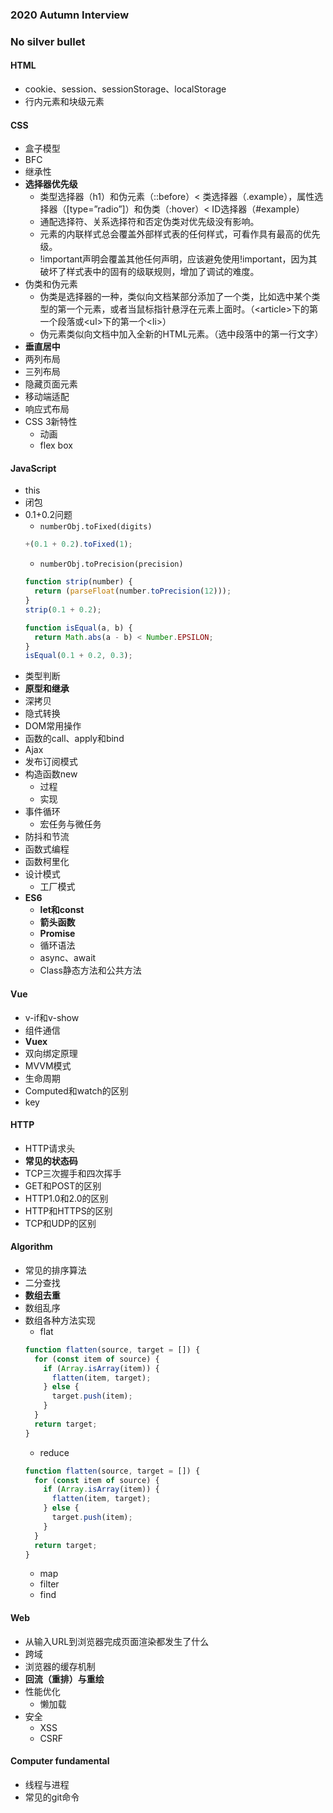 ### 2020 Autumn Interview
### No silver bullet
#### HTML
- cookie、session、sessionStorage、localStorage
- 行内元素和块级元素
#### CSS
- 盒子模型
- BFC
- 继承性
- **选择器优先级**
  - 类型选择器（h1）和伪元素（::before）< 类选择器（.example），属性选择器（[type=”radio”]）和伪类（:hover）< ID选择器（#example）
  - 通配选择符、关系选择符和否定伪类对优先级没有影响。
  - 元素的内联样式总会覆盖外部样式表的任何样式，可看作具有最高的优先级。
  - !important声明会覆盖其他任何声明，应该避免使用!important，因为其破坏了样式表中的固有的级联规则，增加了调试的难度。
- 伪类和伪元素
  - 伪类是选择器的一种，类似向文档某部分添加了一个类，比如选中某个类型的第一个元素，或者当鼠标指针悬浮在元素上面时。（\<article>下的第一个段落或\<ul>下的第一个\<li>）
  - 伪元素类似向文档中加入全新的HTML元素。（选中段落中的第一行文字）
- **垂直居中**
- 两列布局
- 三列布局
- 隐藏页面元素
- 移动端适配
- 响应式布局
- CSS 3新特性
  - 动画
  - flex box

#### JavaScript
- this
- 闭包
- 0.1+0.2问题
  - `numberObj.toFixed(digits)`
  ```js
  +(0.1 + 0.2).toFixed(1);
  ```
  - `numberObj.toPrecision(precision)`
  ```js
  function strip(number) {
    return (parseFloat(number.toPrecision(12)));
  }
  strip(0.1 + 0.2);
  ```
  ```js
  function isEqual(a, b) {
    return Math.abs(a - b) < Number.EPSILON;
  }
  isEqual(0.1 + 0.2, 0.3);
  ```
- 类型判断
- **原型和继承**
- 深拷贝
- 隐式转换
- DOM常用操作
- 函数的call、apply和bind
- Ajax
- 发布订阅模式
- 构造函数new
  - 过程
  - 实现
- 事件循环
  - 宏任务与微任务
- 防抖和节流
- 函数式编程
- 函数柯里化
- 设计模式
  - 工厂模式
- **ES6**
  - **let和const**
  - **箭头函数**
  - **Promise**
  - 循环语法
  - async、await
  - Class静态方法和公共方法

#### Vue
  - v-if和v-show
  - 组件通信
  - **Vuex**
  - 双向绑定原理
  - MVVM模式
  - 生命周期
  - Computed和watch的区别
  - key

#### HTTP
  - HTTP请求头
  - **常见的状态码**
  - TCP三次握手和四次挥手
  - GET和POST的区别
  - HTTP1.0和2.0的区别
  - HTTP和HTTPS的区别
  - TCP和UDP的区别

#### Algorithm
  - 常见的排序算法
  - 二分查找
  - **数组去重**
  - 数组乱序
  - 数组各种方法实现
    - flat
    ```js
    function flatten(source, target = []) {
      for (const item of source) {
        if (Array.isArray(item)) {
          flatten(item, target);
        } else {
          target.push(item);
        }
      }
      return target;
    }
    ```
    - reduce
    ```js
    function flatten(source, target = []) {
      for (const item of source) {
        if (Array.isArray(item)) {
          flatten(item, target);
        } else {
          target.push(item);
        }
      }
      return target;
    }
    ```
    - map
    - filter
    - find

 
#### Web
  - 从输入URL到浏览器完成页面渲染都发生了什么
  - 跨域
  - 浏览器的缓存机制
  - **回流（重排）与重绘**
  - 性能优化
    - 懒加载
  - 安全
    - XSS
    - CSRF

#### Computer fundamental
  - 线程与进程
  - 常见的git命令
